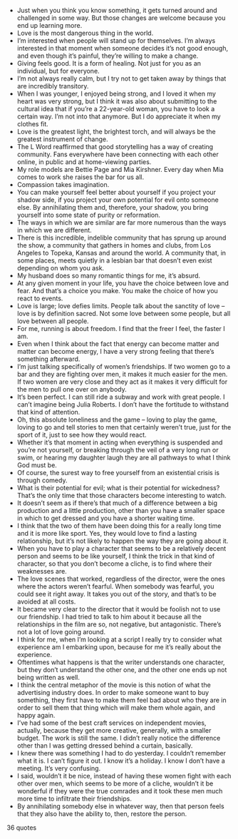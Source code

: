  - Just when you think you know something, it gets turned around and challenged in some way. But those changes are welcome because you end up learning more.
 - Love is the most dangerous thing in the world.
 - I’m interested when people will stand up for themselves. I’m always interested in that moment when someone decides it’s not good enough, and even though it’s painful, they’re willing to make a change.
 - Giving feels good. It is a form of healing. Not just for you as an individual, but for everyone.
 - I’m not always really calm, but I try not to get taken away by things that are incredibly transitory.
 - When I was younger, I enjoyed being strong, and I loved it when my heart was very strong, but I think it was also about submitting to the cultural idea that if you’re a 22-year-old woman, you have to look a certain way. I’m not into that anymore. But I do appreciate it when my clothes fit.
 - Love is the greatest light, the brightest torch, and will always be the greatest instrument of change.
 - The L Word reaffirmed that good storytelling has a way of creating community. Fans everywhere have been connecting with each other online, in public and at home-viewing parties.
 - My role models are Bettie Page and Mia Kirshner. Every day when Mia comes to work she raises the bar for us all.
 - Compassion takes imagination.
 - You can make yourself feel better about yourself if you project your shadow side, if you project your own potential for evil onto someone else. By annihilating them and, therefore, your shadow, you bring yourself into some state of purity or reformation.
 - The ways in which we are similar are far more numerous than the ways in which we are different.
 - There is this incredible, indelible community that has sprung up around the show, a community that gathers in homes and clubs, from Los Angeles to Topeka, Kansas and around the world. A community that, in some places, meets quietly in a lesbian bar that doesn’t even exist depending on whom you ask.
 - My husband does so many romantic things for me, it’s absurd.
 - At any given moment in your life, you have the choice between love and fear. And that’s a choice you make. You make the choice of how you react to events.
 - Love is large; love defies limits. People talk about the sanctity of love – love is by definition sacred. Not some love between some people, but all love between all people.
 - For me, running is about freedom. I find that the freer I feel, the faster I am.
 - Even when I think about the fact that energy can become matter and matter can become energy, I have a very strong feeling that there’s something afterward.
 - I’m just talking specifically of women’s friendships. If two women go to a bar and they are fighting over men, it makes it much easier for the men. If two women are very close and they act as it makes it very difficult for the men to pull one over on anybody.
 - It’s been perfect. I can still ride a subway and work with great people. I can’t imagine being Julia Roberts. I don’t have the fortitude to withstand that kind of attention.
 - Oh, this absolute loneliness and the game – loving to play the game, loving to go and tell stories to men that certainly weren’t true, just for the sport of it, just to see how they would react.
 - Whether it’s that moment in acting when everything is suspended and you’re not yourself, or breaking through the veil of a very long run or swim, or hearing my daughter laugh they are all pathways to what I think God must be.
 - Of course, the surest way to free yourself from an existential crisis is through comedy.
 - What is their potential for evil; what is their potential for wickedness? That’s the only time that those characters become interesting to watch.
 - It doesn’t seem as if there’s that much of a difference between a big production and a little production, other than you have a smaller space in which to get dressed and you have a shorter waiting time.
 - I think that the two of them have been doing this for a really long time and it is more like sport. Yes, they would love to find a lasting relationship, but it’s not likely to happen the way they are going about it.
 - When you have to play a character that seems to be a relatively decent person and seems to be like yourself, I think the trick in that kind of character, so that you don’t become a cliche, is to find where their weaknesses are.
 - The love scenes that worked, regardless of the director, were the ones where the actors weren’t fearful. When somebody was fearful, you could see it right away. It takes you out of the story, and that’s to be avoided at all costs.
 - It became very clear to the director that it would be foolish not to use our friendship. I had tried to talk to him about it because all the relationships in the film are so, not negative, but antagonistic. There’s not a lot of love going around.
 - I think for me, when I’m looking at a script I really try to consider what experience am I embarking upon, because for me it’s really about the experience.
 - Oftentimes what happens is that the writer understands one character, but they don’t understand the other one, and the other one ends up not being written as well.
 - I think the central metaphor of the movie is this notion of what the advertising industry does. In order to make someone want to buy something, they first have to make them feel bad about who they are in order to sell them that thing which will make them whole again, and happy again.
 - I’ve had some of the best craft services on independent movies, actually, because they get more creative, generally, with a smaller budget. The work is still the same. I didn’t really notice the difference other than I was getting dressed behind a curtain, basically.
 - I knew there was something I had to do yesterday. I couldn’t remember what it is. I can’t figure it out. I know it’s a holiday. I know I don’t have a meeting. It’s very confusing.
 - I said, wouldn’t it be nice, instead of having these women fight with each other over men, which seems to be more of a cliche, wouldn’t it be wonderful if they were the true comrades and it took these men much more time to infiltrate their friendships.
 - By annihilating somebody else in whatever way, then that person feels that they also have the ability to, then, restore the person.

36 quotes